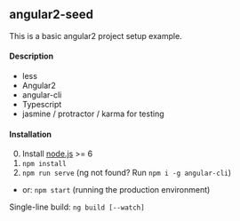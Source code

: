 ## angular2-seed

This is a basic angular2 project setup example. 

#### Description
- less
- Angular2
- angular-cli
- Typescript
- jasmine / protractor / karma for testing

#### Installation
0. Install [node.js](https://nodejs.org/en/) >= 6
0. `npm install`
0. `npm run serve` (ng not found? Run `npm i -g angular-cli`)
  - or: `npm start` (running the production environment)

Single-line build: `ng build [--watch]`
